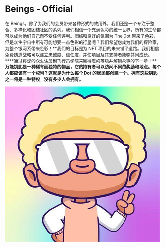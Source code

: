 # Beings - Official



在 Beings，除了为我们的会员带来各种形式的效用外，我们还是一个专注于整合、多样化和团结社区的系列。我们相信一个充满色彩的统一世界，所有的生命都可以成为他们自己而不受任何评判。团结和良好的氛围为 The Dot 带来了色彩，但是众生宇宙中所有可能想要一点色彩的行星呢？我们希望您成为我们的探险家，为整个银河系带来色彩！**我们的目标是为 NFT 项目的未来铺平道路。我们相信免费铸造战略可以建立忠诚度、信任度，并使项目及其支持者能够共同成长。****通过将您的众生注册到飞行员学院来赢得您的等级并解锁故事的下一章！****万能钥匙是一种稀有而独特的物品，它的持有者可以访问不同的奖励和地点。每个人都应该有一个权利？这就是为什么每个 Dot 的居民都创建一个。拥有这些钥匙之一将是一种特权，没有多少人会拥有。**

![founder-p-500](founder-p-500.jpg)
